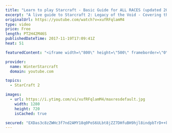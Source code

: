 ```yaml
---
title: "Learn to play Starcraft - Basic Guide for ALL RACES (updated 2017)"
excerpt: "A live guide to Starcraft 2: Legacy of the Void - Covering the basics and build orders for all of the races, and covering the important decisions to be made early in the game.  Not a step by step guide but a demonstration once you have the very basics of the units and races!"
originalUrl: https://youtube.com/watch?v=xufRFqlamM4
type: video
price: Free
length: PT2H42M46S
publishedDateTime: 2017-11-19T17:09:41Z
heat: 51

featuredContent: "<iframe width=\"800\" height=\"500\" frameborder=\"0\" src=\"https://www.youtube.com/embed/xufRFqlamM4\" allow=\"accelerometer; autoplay; encrypted-media; gyroscope; picture-in-picture\" allowfullscreen></iframe>"

provider:
  name: WinterStarcraft
  domain: youtube.com

topics:
  - StarCraft 2

images:
  - url: https://i.ytimg.com/vi/xufRFqlamM4/maxresdefault.jpg
    width: 1280
    height: 720
    isCached: true

secured: "EXDas3c8zZWHc3f7nd2AMY18q0PoS6ULbt8jZZ7DHfuBH9hjl8indpbTrD++k3B04aSnunV2UaJFH5Avgk6WRI0aZqTc4Ebkuwp4hFSglwrqRJoYpitm4QexzHz2vpgQelp0cfG5iLx8C46Cr0wJEyTJTOF6nLx0a6FShzE00w5JW7YRszbdl3aI42thWS+DQQZreexB5sfpHxNOd8ALMspp9Am5Smw8yxSoh4sHKLKfPOBWytKooPOaNUNCtZ0BMWV4t+Ub+g+77fy98JJnZiwz/fEYLFQy5NWls5Gs+jiPX+svUNM+4p8sm92PBRCFo+S7AFb1v/VgSzf+vvdcxEySCe4Lq73z0Yh3PYYLUsgAm9jII/DZxp08mnQ91cNtyJNeItz5OS95Nve7WtxT9dUCMhL54qI0YFyElwQQbRbHKbmlobVNwBaAJHOvitWR;dUzxxeqsHSIYL88jO8Sayw=="
---
```


